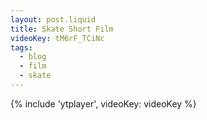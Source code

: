 ```yaml
---
layout: post.liquid
title: Skate Short Film
videoKey: tM6rF_TCiNc
tags:
  - blog
  - film
  - skate
---
```


{% include 'ytplayer', videoKey: videoKey %}
